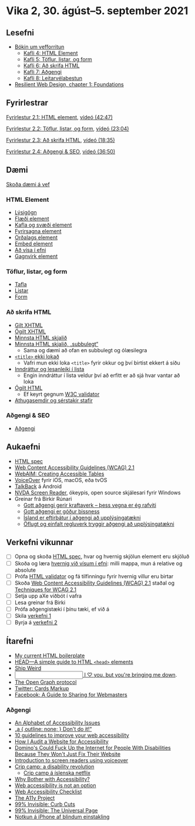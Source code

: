# Vika 2, 30. ágúst–5. september 2021

## Lesefni

* [Bókin um vefforritun](https://bok.vefforritun.is/)
  * [Kafli 4: HTML Element](https://bok.vefforritun.is/04.element.html)
  * [Kafli 5: Töflur, listar, og form](https://bok.vefforritun.is/05.toflur-listar-form.html)
  * [Kafli 6: Að skrifa HTML](https://bok.vefforritun.is/06.ad-skrifa-html.html)
  * [Kafli 7: Aðgengi](https://bok.vefforritun.is/07.adgengi.html)
  * [Kafli 8: Leitarvélabestun](https://bok.vefforritun.is/08.seo.html)
* [Resilient Web Design, chapter 1: Foundations](https://resilientwebdesign.com/chapter1/)
  
## Fyrirlestrar

[Fyrirlestur 2.1: HTML element](02.1.html-element.md), [vídeó (42:47)](https://youtu.be/GsPmJSvEfRU)

[Fyrirlestur 2.2: Töflur, listar, og form](02.3.toflur-listar-form.md), [vídeó (23:04)](https://youtu.be/EIbkxBf7VAo)

[Fyrirlestur 2.3: Að skrifa HTML](02.3.ad-skrifa-html.md), [vídeó (18:35)](https://youtu.be/PQADk732nVE)

[Fyrirlestur 2.4: Aðgengi & SEO](02.4.adgengi-seo.md), [vídeó (36:50)](https://youtu.be/8v_13WgcjOw)

## Dæmi

[Skoða dæmi á vef](https://vefforritun.github.io/vef1-2021/vikur/02/)

### HTML Element

* [Lýsigögn](daemi/1.html-element/meta.html)
* [Flæði element](daemi/1.html-element/flow.html)
* [Kafla og svæði element](daemi/1.html-element/sectioning.html)
* [Fyrirsagna element](daemi/1.html-element/heading.html)
* [Orðalags element](daemi/1.html-element/phrasing.html)
* [Embed element](daemi/1.html-element/embedded.html)
* [Að vísa í efni](daemi/1.html-element/paths.html)
* [Gagnvirk element](daemi/1.html-element/interactive.html)

### Töflur, listar, og form

* [Tafla](daemi/2.toflur-lista-form/table.html)
* [Listar](daemi/2.toflur-lista-form/list.html)
* [Form](daemi/2.toflur-lista-form/form.html)

### Að skrifa HTML

* [Gilt XHTML](daemi/3.ad-skrifa-html/valid.xhtml)
* [Ógilt XHTML](daemi/3.ad-skrifa-html/invalid.xhtml)
* [Minnsta HTML skjalið](daemi/3.ad-skrifa-html/min.html)
* [Minnsta HTML skjalið, „subbulegt“](daemi/3.ad-skrifa-html/min.ugly.html)
  * Sama og dæmi að ofan en subbulegt og ólæsilegra
* [`<title>` ekki lokað](daemi/3.ad-skrifa-html/title.html)
  * Vafri mun ekki loka `<title>` fyrir okkur og því birtist ekkert á síðu
* [Inndráttur og lesanleiki í lista](daemi/3.ad-skrifa-html/indent.html)
  * Engin inndráttur í lista veldur því að erfitt er að sjá hvar vantar að loka
* [Ógilt HTML](daemi/3.ad-skrifa-html/invalid.html)
  * Ef keyrt gegnum [W3C validator](https://validator.w3.org/)
* [Athugasemdir og sérstakir stafir](daemi/3.ad-skrifa-html/other.html)

### Aðgengi & SEO

* [Aðgengi](daemi/4.adgengi-seo/a11y.html)

## Aukaefni

* [HTML spec](https://html.spec.whatwg.org/)
* [Web Content Accessibility Guidelines (WCAG) 2.1](https://www.w3.org/TR/WCAG21/)
* [WebAIM: Creating Accessible Tables](http://webaim.org/techniques/tables/)
* [VoiceOver](https://webaim.org/articles/voiceover/) fyrir iOS, macOS, eða tvOS
* [TalkBack](https://support.google.com/accessibility/android/answer/6283677?hl=en) á Android
* [NVDA Screen Reader](http://www.nvaccess.org/), ókeypis, open source skjálesari fyrir Windows
* Greinar frá Birkir Rúnari
  * [Gott aðgengi gerir kraftaverk – þess vegna er ég rafviti](https://bok.vefforritun.is/birkir1.html)
  * [Gott aðgengi er góður bissness](https://bok.vefforritun.is/birkir2.html)
  * [Ísland er eftirbátur í aðgengi að upplýsingatækni](https://bok.vefforritun.is/birkir3.html)
  * [Öflugt og einfalt regluverk tryggir aðgengi að upplýsingatækni](https://bok.vefforritun.is/birkir4.html)

## Verkefni vikunnar

* [ ] Opna og skoða [HTML spec](https://html.spec.whatwg.org/), hvar og hvernig skjölun element eru skjöluð
* [ ] Skoða og læra [hvernig við vísum í efni](https://bok.vefforritun.is/04.element.html#visad-i-efni): milli mappa, mun á relative og absolute
* [ ] Prófa [HTML validator](https://validator.w3.org/) og fá tilfinningu fyrir hvernig villur eru birtar
* [ ] Skoða [Web Content Accessibility Guidelines (WCAG) 2.1](https://www.w3.org/TR/WCAG21/) staðal og [Techniques for WCAG 2.1](https://www.w3.org/WAI/WCAG21/Techniques/)
* [ ] Setja upp aXe viðbót í vafra
* [ ] Lesa greinar frá Birki
* [ ] Prófa aðgengistæki í þínu tæki, ef við á
* [ ] Skila [verkefni 1](https://github.com/vefforritun/vef1-2021-v1)
* [ ] Byrja á [verkefni 2](https://github.com/vefforritun/vef1-2021-v2)

## Ítarefni

* [My current HTML boilerplate](https://www.matuzo.at/blog/html-boilerplate/)
* [HEAD—A simple guide to HTML `<head>` elements](https://github.com/joshbuchea/HEAD)
* [Ship Weird](https://ryanflorence.dev/p/ship-weird)
* [<input> I ♡ you, but you're bringing me down](http://meowni.ca/posts/a-story-about-input/).
* [The Open Graph protocol](https://ogp.me/)
* [Twitter: Cards Markup](https://developer.twitter.com/en/docs/twitter-for-websites/cards/overview/markup)
* [Facebook: A Guide to Sharing for Webmasters](https://developers.facebook.com/docs/sharing/webmasters)

### Aðgengi

* [An Alphabet of Accessibility Issues](https://the-pastry-box-project.net/anne-gibson/2014-July-31)
* [„a { outline: none; } Don't do it!“](http://outlinenone.com/)
* [10 guidelines to improve your web accessibility](https://aerolab.co/blog/web-accessibility/)
* [How I Audit a Website for Accessibility](http://marcysutton.com/how-i-audit-a-website-for-accessibility/)
* [Domino's Could Fuck Up the Internet for People With Disabilities Because They Won't Just Fix Their Website](https://gizmodo.com/dominos-could-fuck-up-the-internet-for-everyone-with-di-1836794767/amp)
* [Introduction to screen readers using voiceover](https://thegymnasium.com/take5/introduction-to-screen-readers-using-voiceover)
* [Crip camp: a disability revolution](https://www.youtube.com/watch?v=XRrIs22plz0)
  * [Crip camp á íslenska netflix](https://www.netflix.com/watch/81001496)
* [Why Bother with Accessibility?](https://24ways.org/2013/why-bother-with-accessibility/)
* [Web accessibility is not an option](https://vimeo.com/133535000)
* [Web Accessibility Checklist](https://websitesetup.org/web-accessibility-checklist/)
* [The A11y Project](https://www.a11yproject.com/)
* [99% Invisible: Curb Cuts](https://99percentinvisible.org/episode/curb-cuts/)
* [99% Invisible: The Universal Page](https://99percentinvisible.org/episode/the-universal-page/)
* [Notkun á iPhone af blindum einstakling](https://twitter.com/Kristy_Viers/status/1287189581926981634)
